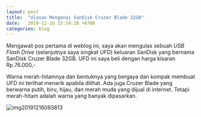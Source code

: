 ```yaml
---
layout: post
title:  "Ulasan Mengenai SanDisk Cruzer Blade 32GB"
date:   2019-12-16 15:14:20 +0700
categories: blog
---
```

Mengawali pos pertama di weblog ini, saya akan mengulas sebuah _USB Flash Drive_ (selanjutnya saya singkat UFD) keluaran SanDisk yang bernama SanDisk Cruzer Blade 32GB. UFD ini saya beli dengan harga kisaran Rp.76.000,-

Warna merah-hitamnya dan bentuknya yang bergaya dan kompak membuat UFD ini terlihat menarik apabila dilihat. Ada juga Cruzer Blade yang berwarna putih, biru, hijau, dan merah muda yang dijual di internet. Tetapi merah-hitam adalah warna yang banyak dipasarkan.

![img20191216093813](https://adhiansyahancha.files.wordpress.com/2019/12/img20191216093813.jpg)